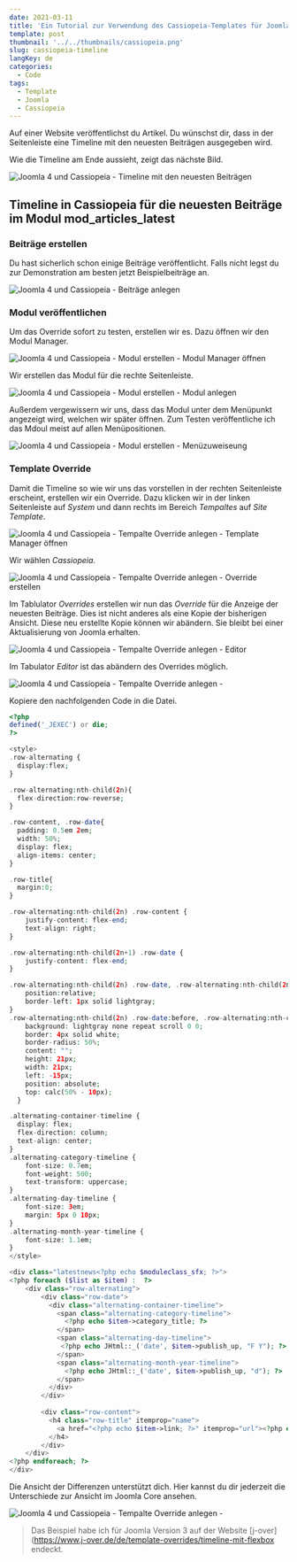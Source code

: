 ```yaml
---
date: 2021-03-11
title: 'Ein Tutorial zur Verwendung des Cassiopeia-Templates für Joomla 4 - Timeline für neuesten Beiträgen'
template: post
thumbnail: '../../thumbnails/cassiopeia.png'
slug: cassiopeia-timeline
langKey: de
categories:
  - Code
tags:
  - Template
  - Joomla
  - Cassiopeia
---
```


Auf einer Website veröffentlichst du Artikel. Du wünschst dir, dass in der Seitenleiste eine Timeline mit den neuesten Beiträgen ausgegeben wird. 

Wie die Timeline am Ende aussieht, zeigt das nächste Bild.

![Joomla 4 und Cassiopeia - Timeline mit den neuesten Beiträgen](/images/timeline2.png)

## Timeline in Cassiopeia für die neuesten Beiträge im Modul mod_articles_latest

### Beiträge erstellen

Du hast sicherlich schon einige Beiträge veröffentlicht. Falls nicht legst du zur Demonstration am besten jetzt Beispielbeiträge an. 

![Joomla 4 und Cassiopeia - Beiträge anlegen](/images/timeline3.png)

### Modul veröffentlichen

Um das Override sofort zu testen, erstellen wir es. Dazu öffnen wir den Modul Manager.

![Joomla 4 und Cassiopeia - Modul erstellen - Modul Manager öffnen](/images/timeline4a.png)

Wir erstellen das Modul für die rechte Seitenleiste.

![Joomla 4 und Cassiopeia - Modul erstellen - Modul anlegen](/images/timeline4b.png)

Außerdem vergewissern wir uns, dass das Modul unter dem Menüpunkt angezeigt wird, welchen wir später öffnen. Zum Testen veröffentliche ich das Mdoul meist auf allen Menüpositionen.

![Joomla 4 und Cassiopeia - Modul erstellen - Menüzuweiseung](/images/timeline4c.png)

### Template Override

Damit die Timeline so wie wir uns das vorstellen in der rechten Seitenleiste erscheint, erstellen wir ein Override. Dazu klicken wir in der linken Seitenleiste auf _System_ und dann rechts im Bereich _Tempaltes_ auf _Site Template_.

![Joomla 4 und Cassiopeia - Tempalte Override anlegen - Template Manager öffnen](/images/aut5a.png)

Wir wählen _Cassiopeia_.

![Joomla 4 und Cassiopeia - Tempalte Override anlegen - Override erstellen](/images/aut5aa.png)

Im Tablulator _Overrides_ erstellen wir nun das _Override_ für die Anzeige der neuesten Beiträge. Dies ist nicht anderes als eine Kopie der bisherigen Ansicht. Diese neu erstellte Kopie können wir abändern. Sie bleibt bei einer Aktualisierung von Joomla erhalten. 

![Joomla 4 und Cassiopeia - Tempalte Override anlegen - Editor](/images/timeline1.png)

Im Tabulator _Editor_ ist das abändern des Overrides möglich.

![Joomla 4 und Cassiopeia - Tempalte Override anlegen - ](/images/aut5c.png)

Kopiere den nachfolgenden Code in die Datei. 

```php {numberLines}
<?php
defined('_JEXEC') or die;
?>

<style>
.row-alternating {
  display:flex;
}

.row-alternating:nth-child(2n){
  flex-direction:row-reverse;
}

.row-content, .row-date{
  padding: 0.5em 2em;
  width: 50%;
  display: flex;
  align-items: center;
}

.row-title{
  margin:0;
}

.row-alternating:nth-child(2n) .row-content {
	justify-content: flex-end;
	text-align: right;
}

.row-alternating:nth-child(2n+1) .row-date {
	justify-content: flex-end;
}

.row-alternating:nth-child(2n) .row-date, .row-alternating:nth-child(2n + 1) .row-content{
    position:relative;
    border-left: 1px solid lightgray;
}
.row-alternating:nth-child(2n) .row-date:before, .row-alternating:nth-child(2n + 1) .row-content:before {
    background: lightgray none repeat scroll 0 0;
    border: 4px solid white;
    border-radius: 50%;
    content: "";
    height: 21px;
    width: 21px;
    left: -15px;
    position: absolute;
    top: calc(50% - 10px);
  } 

.alternating-container-timeline {
  display: flex;
  flex-direction: column;
  text-align: center;
}
.alternating-category-timeline {
    font-size: 0.7em;
    font-weight: 500;
    text-transform: uppercase;
}
.alternating-day-timeline {
    font-size: 3em;
    margin: 5px 0 10px;
}
.alternating-month-year-timeline {
    font-size: 1.1em;
}
</style>

<div class="latestnews<?php echo $moduleclass_sfx; ?>">
<?php foreach ($list as $item) :  ?>
	<div class="row-alternating">
		<div class="row-date">
		  <div class="alternating-container-timeline">
			<span class="alternating-category-timeline">
			  <?php echo $item->category_title; ?>
			</span>
			<span class="alternating-day-timeline">
			 <?php echo JHtml::_('date', $item->publish_up, "F Y"); ?>
			</span>
			<span class="alternating-month-year-timeline">
			  <?php echo JHtml::_('date', $item->publish_up, "d"); ?>
			</span>
		  </div>
		</div>
		
		<div class="row-content">
		  <h4 class="row-title" itemprop="name">
			<a href="<?php echo $item->link; ?>" itemprop="url"><?php echo $item->title; ?></a>
		  </h4>
		</div>
	</div>
<?php endforeach; ?>
</div>
```

Die Ansicht der Differenzen unterstützt dich. Hier kannst du dir jederzeit die Unterschiede zur Ansicht im Joomla Core ansehen.

![Joomla 4 und Cassiopeia - Tempalte Override anlegen - ](/images/aut5d.png)

> Das Beispiel habe ich für Joomla Version 3 auf der Website [j-over](https://www.j-over.de/de/template-overrides/timeline-mit-flexbox endeckt.